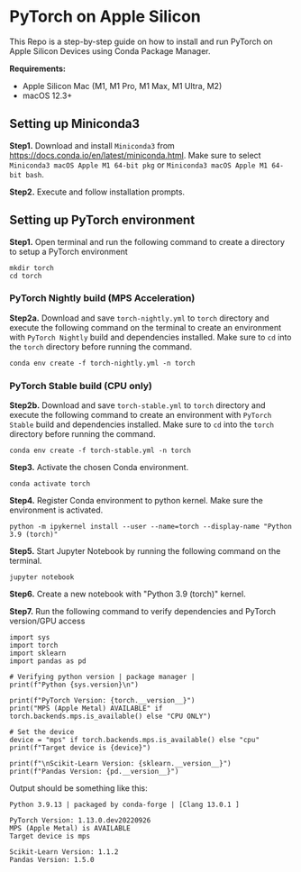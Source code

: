 # PyTorch on Apple Silicon

This Repo is a step-by-step guide on how to install and run PyTorch on Apple Silicon Devices using Conda Package Manager.

**Requirements:**
  - Apple Silicon Mac (M1, M1 Pro, M1 Max, M1 Ultra, M2)
  - macOS 12.3+

## Setting up Miniconda3
**Step1.** Download and install `Miniconda3` from https://docs.conda.io/en/latest/miniconda.html. Make sure to select `Miniconda3 macOS Apple M1 64-bit pkg` or `Miniconda3 macOS Apple M1 64-bit bash`.  

**Step2.** Execute and follow installation prompts.

## Setting up PyTorch environment
**Step1.** Open terminal and run the following command to create a directory to setup a PyTorch environment
```
mkdir torch
cd torch
```
### PyTorch Nightly build (MPS Acceleration)
**Step2a.** Download and save `torch-nightly.yml` to `torch` directory and execute the following command on the terminal to create an environment with `PyTorch Nightly` build and dependencies installed. Make sure to `cd` into the `torch` directory before running the command.
```
conda env create -f torch-nightly.yml -n torch
```

### PyTorch Stable build (CPU only)
**Step2b.** Download and save `torch-stable.yml` to `torch` directory and execute the following command to create an environment with `PyTorch Stable` build and dependencies installed. Make sure to `cd` into the `torch` directory before running the command.

```
conda env create -f torch-stable.yml -n torch
```

**Step3.** Activate the chosen Conda environment.
```
conda activate torch
```
**Step4.** Register Conda environment to python kernel. Make sure the environment is activated.
```
python -m ipykernel install --user --name=torch --display-name "Python 3.9 (torch)"

```
**Step5.** Start Jupyter Notebook by running the following command on the terminal.
```
jupyter notebook
```
**Step6.** Create a new notebook with "Python 3.9 (torch)" kernel. 

**Step7.** Run the following command to verify dependencies and PyTorch version/GPU access
```
import sys
import torch
import sklearn 
import pandas as pd

# Verifying python version | package manager | 
print(f"Python {sys.version}\n")

print(f"PyTorch Version: {torch.__version__}")
print("MPS (Apple Metal) AVAILABLE" if torch.backends.mps.is_available() else "CPU ONLY")

# Set the device      
device = "mps" if torch.backends.mps.is_available() else "cpu"
print(f"Target device is {device}")

print(f"\nScikit-Learn Version: {sklearn.__version__}")
print(f"Pandas Version: {pd.__version__}")
```

Output should be something like this:
```
Python 3.9.13 | packaged by conda-forge | [Clang 13.0.1 ]

PyTorch Version: 1.13.0.dev20220926
MPS (Apple Metal) is AVAILABLE
Target device is mps

Scikit-Learn Version: 1.1.2
Pandas Version: 1.5.0
```

